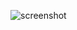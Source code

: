 ![screenshot](https://github.com/rahulvenkat207/ggg/blob/a57d5592ceb4171063a3592d2973c961d249a20f/Chat_With_multiple_Pdf_Documents/Screenshot%202024-12-20%20180336.png)
